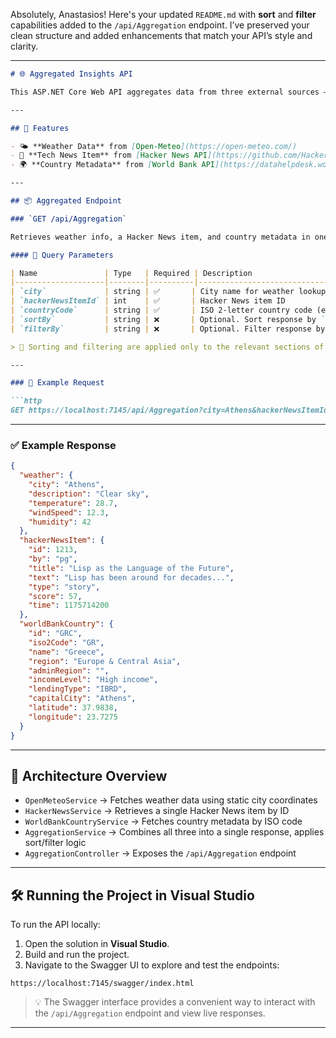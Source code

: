 Absolutely, Anastasios! Here's your updated `README.md` with **sort** and **filter** capabilities added to the `/api/Aggregation` endpoint. I’ve preserved your clean structure and added enhancements that match your API’s style and clarity.

---

```markdown
# 🌐 Aggregated Insights API

This ASP.NET Core Web API aggregates data from three external sources — weather, tech news, and global country metadata — into a single unified response. It’s designed for fast, parallel data fetching, clean JSON output, and now includes sorting and filtering options for enhanced control.

---

## 🚀 Features

- 🌤 **Weather Data** from [Open-Meteo](https://open-meteo.com/)
- 📰 **Tech News Item** from [Hacker News API](https://github.com/HackerNews/API)
- 🌍 **Country Metadata** from [World Bank API](https://datahelpdesk.worldbank.org/knowledgebase/articles/898590-api-country-queries)

---

## 📦 Aggregated Endpoint

### `GET /api/Aggregation`

Retrieves weather info, a Hacker News item, and country metadata in one call.

#### 🔧 Query Parameters

| Name               | Type   | Required | Description                                                                 |
|--------------------|--------|----------|-----------------------------------------------------------------------------|
| `city`             | string | ✅       | City name for weather lookup                                               |
| `hackerNewsItemId` | int    | ✅       | Hacker News item ID                                                        |
| `countryCode`      | string | ✅       | ISO 2-letter country code (e.g. `GR`)                                      |
| `sortBy`           | string | ❌       | Optional. Sort response by `temperature`, `score`, or `incomeLevel`        |
| `filterBy`         | string | ❌       | Optional. Filter response by `region`, `incomeLevel`, or `weatherCondition`|

> 🧠 Sorting and filtering are applied only to the relevant sections of the response. For example, `sortBy=score` affects the Hacker News item, while `filterBy=region` affects the country metadata.

---

### 📘 Example Request

```http
GET https://localhost:7145/api/Aggregation?city=Athens&hackerNewsItemId=1213&countryCode=GR&sortBy=temperature&filterBy=region:Europe & Central Asia
```

---

### ✅ Example Response

```json
{
  "weather": {
    "city": "Athens",
    "description": "Clear sky",
    "temperature": 28.7,
    "windSpeed": 12.3,
    "humidity": 42
  },
  "hackerNewsItem": {
    "id": 1213,
    "by": "pg",
    "title": "Lisp as the Language of the Future",
    "text": "Lisp has been around for decades...",
    "type": "story",
    "score": 57,
    "time": 1175714200
  },
  "worldBankCountry": {
    "id": "GRC",
    "iso2Code": "GR",
    "name": "Greece",
    "region": "Europe & Central Asia",
    "adminRegion": "",
    "incomeLevel": "High income",
    "lendingType": "IBRD",
    "capitalCity": "Athens",
    "latitude": 37.9838,
    "longitude": 23.7275
  }
}
```

---

## 🧱 Architecture Overview

- `OpenMeteoService` → Fetches weather data using static city coordinates
- `HackerNewsService` → Retrieves a single Hacker News item by ID
- `WorldBankCountryService` → Fetches country metadata by ISO code
- `AggregationService` → Combines all three into a single response, applies sort/filter logic
- `AggregationController` → Exposes the `/api/Aggregation` endpoint

---

## 🛠️ Running the Project in Visual Studio

To run the API locally:

1. Open the solution in **Visual Studio**.
2. Build and run the project.
3. Navigate to the Swagger UI to explore and test the endpoints:

```url
https://localhost:7145/swagger/index.html
```

> 💡 The Swagger interface provides a convenient way to interact with the `/api/Aggregation` endpoint and view live responses.

---

```
